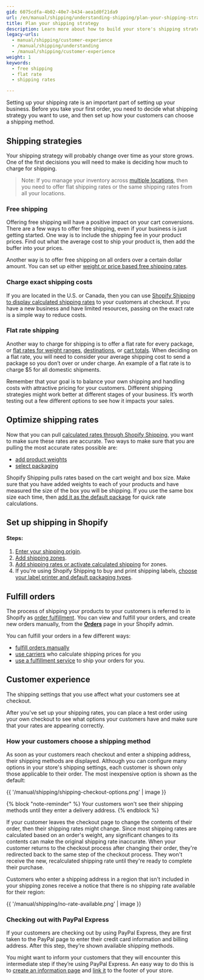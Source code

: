 ```yaml
---
gid: 6075cdfa-4b02-40e7-b434-aea1d0f21da9
url: /en/manual/shipping/understanding-shipping/plan-your-shipping-strategy
title: Plan your shipping strategy
description: Learn more about how to build your store's shipping strategy.
legacy-urls:
  - manual/shipping/customer-experience
  - /manual/shipping/understanding
  - /manual/shipping/customer-experience
weight: 1
keywords:
  - free shipping
  - flat rate
  - shipping rates

---
```


Setting up your shipping rate is an important part of setting up your business. Before you take your first order, you need to decide what shipping strategy you want to use, and then set up how your customers can choose a shipping method.

## Shipping strategies

Your shipping strategy will probably change over time as your store grows. One of the first decisions you will need to make is deciding how much to charge for shipping.

> Note:
> If you manage your inventory across [multiple locations](/manual/locations), then you need to offer flat shipping rates or the same shipping rates from all your locations.

### Free shipping

Offering free shipping will have a positive impact on your cart conversions. There are a few  ways to offer free shipping, even if your business is just getting started. One way is to include the shipping fee in your product prices. Find out what the average cost to ship your product is, then add the buffer into your prices.

Another way is to offer free shipping on all orders over a certain dollar amount. You can set up either [weight or price based free shipping rates](/manual/shipping/rates-and-methods/free-shipping).

### Charge exact shipping costs

If you are located in the U.S. or Canada, then you can use [Shopify Shipping to display calculated shipping rates](/manual/shipping/shopify-shipping/setting-up-shopify-shipping/#add-calculated-rates-to-zones) to your customers at checkout. If you have a new business and have limited resources, passing on the exact rate is a simple way to reduce costs.

### Flat rate shipping

Another way to charge for shipping is to offer a flat rate for every package, or [flat rates for weight ranges](/manual/shipping/rates-and-methods/manual-rates/#add-weight-based-manual-rates), [destinations](/manual/shipping/zones), or [cart totals](/manual/shipping/rates-and-methods/manual-rates/#add-price-based-manual-rates). When deciding on a flat rate, you will need to consider your average shipping cost to send a package so you don’t over or under charge. An example of a flat rate is to charge $5 for all domestic shipments.

Remember that your goal is to balance your own shipping and handling costs with attractive pricing for your customers. Different shipping strategies might work better at different stages of your business. It’s worth testing out a few different options to see how it impacts your sales.

## Optimize shipping rates

Now that you can pull [calculated rates through Shopify Shipping](/manual/shipping/shopify-shipping/setting-up-shopify-shipping#add-calculated-rates-to-zones), you want to make sure these rates are accurate. Two ways to make sure that you are pulling the most accurate rates possible are:

  * [add product weights](/manual/products/understanding-products)
  * [select packaging](/manual/shipping/understanding-shipping/packaging-and-weights)

Shopify Shipping pulls rates based on the cart weight and box size. Make sure that you have added weights to each of your products and have measured the size of the box you will be shipping. If you use the same box size each time, then [add it as the default package](/manual/shipping/understanding-shipping/initial-setup/#add-a-package-type) for quick rate calculations.

## Set up shipping in Shopify

#### Steps:

1. [Enter your shipping origin](/manual/shipping/understanding-shipping/initial-setup/#add-a-shipping-origin-address).
2. [Add shipping zones](/manual/shipping/zones).
3. [Add shipping rates or activate calculated shipping](/manual/shipping/rates-and-methods) for zones.
4. If you're using Shopify Shipping to buy and print shipping labels, [choose your label printer and default packaging types](/manual/shipping/shopify-shipping/buy-and-print).

## Fulfill orders

The process of shipping your products to your customers is referred to in Shopify as [order fulfillment](/manual/orders). You can view and fulfill your orders, and create new orders manually, from the [**Orders**](//www.shopify.com/admin/orders) page in your Shopify admin.

You can fulfill your orders in a few different ways:

* [fulfill orders manually](/manual/orders/fulfill-orders)
* [use carriers](/manual/shipping/rates-and-methods/custom-calculated-rates) who calculate shipping prices for you
* [use a fulfillment service](/manual/shipping/rates-and-methods/fulfillment-services) to ship your orders for you.

## Customer experience

The shipping settings that you use affect what your customers see at checkout.

After you've set up your shipping rates, you can place a test order using your own checkout to see what options your customers have and make sure that your rates are appearing correctly.

### How your customers choose a shipping method

As soon as your customers reach checkout and enter a shipping address, their shipping methods are displayed. Although you can configure many options in your store's shipping settings, each customer is shown only those applicable to their order. The most inexpensive option is shown as the default:

{{ '/manual/shipping/shipping-checkout-options.png' | image }}

{% block "note-reminder" %}
Your customers won't see their shipping methods until they enter a delivery address.
{% endblock %}

If your customer leaves the checkout page to change the contents of their order, then their shipping rates might change. Since most shipping rates are calculated based on an order's weight, any significant changes to its contents can make the original shipping rate inaccurate. When your customer returns to the checkout process after changing their order, they're redirected back to the same step of the checkout process. They won't receive the new, recalculated shipping rate until they're ready to complete their purchase.

Customers who enter a shipping address in a region that isn't included in your shipping zones receive a notice that there is no shipping rate available for their region:

{{ '/manual/shipping/no-rate-available.png' | image }}

### Checking out with PayPal Express

If your customers are checking out by using PayPal Express, they are first taken to the PayPal page to enter their credit card information and billing address. After this step, they’re shown available shipping methods.

You might want to inform your customers that they will encounter this intermediate step if they’re using PayPal Express. An easy way to do this is to [create an information page](/manual/sell-online/online-store/pages) and [link it](/manual/sell-online/online-store/menus-and-links) to the footer of your store.
